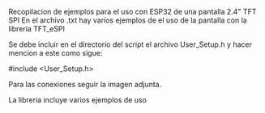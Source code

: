 Recopilacion de ejemplos para el uso con ESP32 de una pantalla 2.4" TFT SPI 
En el archivo .txt hay varios ejemplos de el uso de la pantalla con la libreria
TFT_eSPI

Se debe incluir en el directorio del script el archivo User_Setup.h y hacer mencion
a este como sigue:

#include <User_Setup.h>

Para las conexiones seguir la imagen adjunta.

La libreria incluye varios ejemplos de uso
